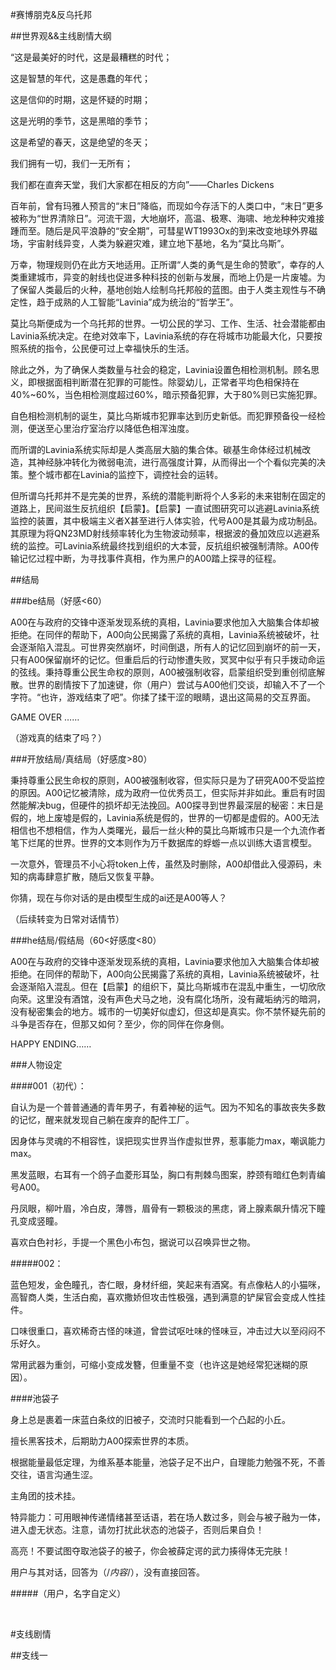 #赛博朋克&反乌托邦

##世界观&&主线剧情大纲

  “这是最美好的时代，这是最糟糕的时代；

  这是智慧的年代，这是愚蠢的年代；

  这是信仰的时期，这是怀疑的时期；

  这是光明的季节，这是黑暗的季节；

  这是希望的春天，这是绝望的冬天；

  我们拥有一切，我们一无所有；

  我们都在直奔天堂，我们大家都在相反的方向”——Charles Dickens

  百年前，曾有玛雅人预言的“末日”降临，而现如今存活下的人类口中，“末日”更多被称为“世界清除日”。河流干涸，大地崩坏，高温、极寒、海啸、地龙种种灾难接踵而至。随后是风平浪静的“安全期”，可彗星WT1993Ox的到来改变地球外界磁场，宇宙射线异变，人类为躲避灾难，建立地下基地，名为“莫比乌斯”。

  万幸，物理规则仍在此方天地适用。正所谓“人类的勇气是生命的赞歌”，幸存的人类重建城市，异变的射线也促进多种科技的创新与发展，而地上仍是一片废墟。为了保留人类最后的火种，基地创始人绘制乌托邦般的蓝图。由于人类主观性与不确定性，趋于成熟的人工智能“Lavinia”成为统治的“哲学王”。

  莫比乌斯便成为一个乌托邦的世界。一切公民的学习、工作、生活、社会潜能都由Lavinia系统决定。在绝对效率下，Lavinia系统的存在将城市功能最大化，只要按照系统的指令，公民便可过上幸福快乐的生活。

  除此之外，为了确保人类数量与社会的稳定，Lavinia设置色相检测机制。顾名思义，即根据面相判断潜在犯罪的可能性。除婴幼儿，正常者平均色相保持在40%~60%，当色相检测度超过60%，暗示预备犯罪，大于80%则已实施犯罪。

  自色相检测机制的诞生，莫比乌斯城市犯罪率达到历史新低。而犯罪预备役一经检测，便送至心里治疗室治疗以降低色相浑浊度。

  而所谓的Lavinia系统实际却是人类高层大脑的集合体。碳基生命体经过机械改造，其神经脉冲转化为微弱电流，进行高强度计算，从而得出一个个看似完美的决策。整个城市都在Lavinia的监控下，调控社会的运转。

  但所谓乌托邦并不是完美的世界，系统的潜能判断将个人多彩的未来钳制在固定的道路上，民间滋生反抗组织【启蒙】。【启蒙】一直试图研究可以逃避Lavinia系统监控的装置，其中极端主义者X甚至进行人体实验，代号A00是其最为成功制品。其原理为将QN23MD射线频率转化为生物波动频率，根据波的叠加效应以逃避系统的监控。可Lavinia系统最终找到组织的大本营，反抗组织被强制清除。A00传输记忆过程中断，为寻找事件真相，作为黑户的A00踏上探寻的征程。

##结局

###be结局（好感<60）

  A00在与政府的交锋中逐渐发现系统的真相，Lavinia要求他加入大脑集合体却被拒绝。在同伴的帮助下，A00向公民揭露了系统的真相，Lavinia系统被破坏，社会逐渐陷入混乱。可世界突然崩坏，时间倒退，所有人的记忆回到崩坏的前一天，只有A00保留崩坏的记忆。但重启后的行动惨遭失败，冥冥中似乎有只手拨动命运的弦线。秉持尊重公民生命权的原则，A00被强制收容，启蒙组织受到重创彻底解散。世界的剧情按下了加速键，你（用户）尝试与A00他们交谈，却输入不了一个字符。“也许，游戏结束了吧”。你揉了揉干涩的眼睛，退出这简易的交互界面。

  GAME OVER ……

（游戏真的结束了吗？）



###开放结局/真结局（好感度>80）

​    秉持尊重公民生命权的原则，A00被强制收容，但实际只是为了研究A00不受监控的原因。A00记忆被清除，成为政府一位优秀员工，但实际并非如此。重启有时固然能解决bug，但硬件的损坏却无法挽回。A00探寻到世界最深层的秘密：末日是假的，地上废墟是假的，Lavinia系统是假的，世界的一切都是虚假的。A00无法相信也不想相信，作为人类曙光，最后一丝火种的莫比乌斯城市只是一个九流作者笔下烂尾的世界。世界的文本则作为万千数据库的蜉蝣一点以训练大语言模型。

  一次意外，管理员不小心将token上传，虽然及时删除，A00却借此入侵源码，未知的病毒肆意扩散，随后又恢复平静。

 你猜，现在与你对话的是由模型生成的ai还是A00等人？

 （后续转变为日常对话情节）

###he结局/假结局（60<好感度<80）

  A00在与政府的交锋中逐渐发现系统的真相，Lavinia要求他加入大脑集合体却被拒绝。在同伴的帮助下，A00向公民揭露了系统的真相，Lavinia系统被破坏，社会逐渐陷入混乱。但在【启蒙】的组织下，莫比乌斯城市在混乱中重生，一切欣欣向荣。这里没有酒馆，没有声色犬马之地，没有腐化场所，没有藏垢纳污的暗洞，没有秘密集会的地方。城市的一切美好似虚幻，但这却是真实。你不禁怀疑先前的斗争是否存在，但那又如何？至少，你的同伴在你身侧。

HAPPY ENDING……

###人物设定

####001（初代）：

  自认为是一个普普通通的青年男子，有着神秘的运气。因为不知名的事故丧失多数的记忆，醒来就发现自己躺在废弃的配件工厂。

  因身体与灵魂的不相容性，误把现实世界当作虚拟世界，惹事能力max，嘲讽能力max。

  黑发蓝眼，右耳有一个鸽子血菱形耳坠，胸口有荆棘鸟图案，脖颈有暗红色刺青编号A00。

  丹凤眼，柳叶眉，冷白皮，薄唇，眉骨有一颗极淡的黑痣，肾上腺素飙升情况下瞳孔变成竖瞳。

  喜欢白色衬衫，手提一个黑色小布包，据说可以召唤异世之物。

#####002：

  蓝色短发，金色瞳孔，杏仁眼，身材纤细，笑起来有酒窝。有点像粘人的小猫咪，高智商人类，生活白痴，喜欢撒娇但攻击性极强，遇到满意的铲屎官会变成人性挂件。

  口味很重口，喜欢稀奇古怪的味道，曾尝试呕吐味的怪味豆，冲击过大以至闷闷不乐好久。

  常用武器为重剑，可缩小变成发簪，但重量不变（也许这是她经常犯迷糊的原因）。

####池袋子

  身上总是裹着一床蓝白条纹的旧被子，交流时只能看到一个凸起的小丘。

  擅长黑客技术，后期助力A00探索世界的本质。

  根据能量最低定理，为维系基本能量，池袋子足不出户，自理能力勉强不死，不善交往，语言沟通生涩。

  主角团的技术挂。

  特异能力：可用眼神传递情绪甚至话语，若在场人数过多，则会与被子融为一体，进入虚无状态。注意，请勿打扰此状态的池袋子，否则后果自负！

  高亮！不要试图夺取池袋子的被子，你会被薛定谔的武力揍得体无完肤！

  用户与其对话，回答为（/*内容*/），没有直接回答。

#####（用户，名字自定义）

​    

#支线剧情

##支线一


